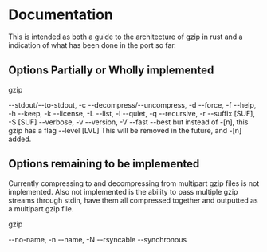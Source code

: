 # Documentation

This is intended as both a guide to the architecture of gzip in rust and a
indication of what has been done in the port so far.

## Options Partially or Wholly implemented

gzip

  --stdout/--to-stdout, -c
  --decompress/--uncompress, -d
  --force, -f
  --help, -h
  --keep, -k
  --license, -L
  --list, -l
  --quiet, -q
  --recursive, -r
  --suffix [SUF], -S [SUF]
  --verbose, -v
  --version, -V
  --fast
  --best
  but instead of -[n], this gzip has a flag --level [LVL]
  This will be removed in the future, and -[n] added.

## Options remaining to be implemented

Currently compressing to and decompressing from multipart gzip files is not
implemented. Also not implemented is the ability to pass multiple gzip streams
through stdin, have them all compressed together and outputted as a multipart
gzip file.

gzip

  --no-name, -n
  --name, -N
  --rsyncable
  --synchronous

